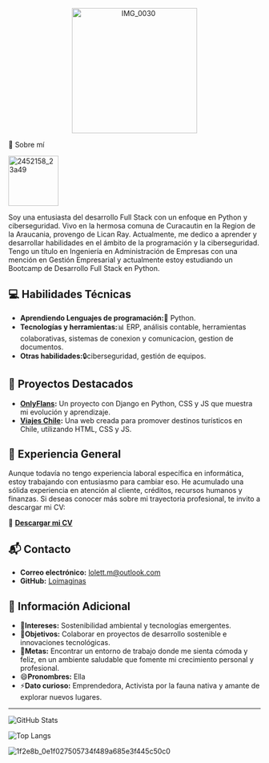 <p align="center">
  <img src="https://github.com/user-attachments/assets/e00ab072-86fc-4c1b-88ee-66fafed8ac3f" alt="IMG_0030" width="250px" />
</p>

🌸 Sobre mí

<img src="https://github.com/user-attachments/assets/e39df44a-1275-40a6-94ea-c280158c1a43" alt="2452158_23a49" width="100px" />

Soy una entusiasta del desarrollo Full Stack con un enfoque en Python y ciberseguridad.
Vivo en la hermosa comuna de Curacautin en la Region de la Araucania, provengo de Lican Ray.
Actualmente, me dedico a aprender y desarrollar habilidades en el ámbito de la programación y la ciberseguridad.
Tengo un título en Ingeniería en Administración de Empresas con una mención en Gestión Empresarial y actualmente estoy estudiando un Bootcamp de Desarrollo Full Stack en Python.

## 💻 Habilidades Técnicas
- **Aprendiendo Lenguajes de programación:**🐍 Python.
- **Tecnologías y herramientas:**📊 ERP, análisis contable, herramientas colaborativas, sistemas de conexion y comunicacion, gestion de documentos.
- **Otras habilidades:**🔒ciberseguridad, gestión de equipos.

## 🚀 Proyectos Destacados
- **[OnlyFlans](https://github.com/LoImaginas/OnlyFlans):** Un proyecto con Django en Python, CSS y JS que muestra mi evolución y aprendizaje.
- **[Viajes Chile](https://github.com/LoImaginas/Prueba-Viajes-Chile):** Una web creada para promover destinos turísticos en Chile, utilizando HTML, CSS y JS.

## 🏢 Experiencia General
Aunque todavía no tengo experiencia laboral específica en informática, estoy trabajando con entusiasmo para cambiar eso. 
He acumulado una sólida experiencia en atención al cliente, créditos, recursos humanos y finanzas. Si deseas conocer más sobre mi trayectoria profesional, te invito a descargar mi CV:

🔗 **[Descargar mi CV](https://drive.google.com/file/d/12LaN0ki5F1xbSM8zy39-CWa11QLOP7vK/view?usp=drive_link)**

## 📬 Contacto
- **Correo electrónico:** lolett.m@outlook.com
- **GitHub:** [Loimaginas](https://github.com/Loimaginas)

## 🌱 Información Adicional
- 👀**Intereses:** Sostenibilidad ambiental y tecnologías emergentes.
- 💚**Objetivos:** Colaborar en proyectos de desarrollo sostenible e innovaciones tecnológicas.
- 🚀**Metas:** Encontrar un entorno de trabajo donde me sienta cómoda y feliz, en un ambiente saludable que fomente mi crecimiento personal y profesional.
- 😄**Pronombres:** Ella
- ⚡**Dato curioso:** Emprendedora, Activista por la fauna nativa y amante de explorar nuevos lugares.

---

![GitHub Stats](https://github-readme-stats.vercel.app/api?username=Loimaginas&show_icons=true&theme=radical)

![Top Langs](https://github-readme-stats.vercel.app/api/top-langs/?username=Loimaginas&layout=compact&theme=radical)

![1f2e8b_0e1f027505734f489a685e3f445c50c0](https://github.com/user-attachments/assets/7bd55469-3874-4d7e-be7f-8b452c201ff7)

<!---
LoImaginas/LoImaginas is a ✨ special ✨ repository because its `README.md` (this file) appears on your GitHub profile.
You can click the Preview link to take a look at your changes.
--->
